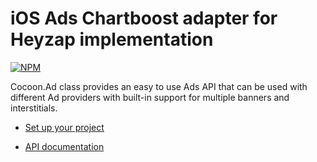 iOS Ads Chartboost adapter for Heyzap implementation
==================================

[![NPM](https://nodei.co/npm/cocoon-plugin-ads-ios-heyzap-chartboost.png)](https://nodei.co/npm/cocoon-plugin-ads-ios-heyzap-chartboost/)

Cocoon.Ad class provides an easy to use Ads API that can be used with different Ad providers with built-in support for multiple banners and interstitials.

* [Set up your project](https://github.com/ludei/atomic-plugins-ads#javascript-api)

* [API documentation](http://ludei.github.io/cocoon-common/dist/doc/js/Cocoon.Ad.html) 

